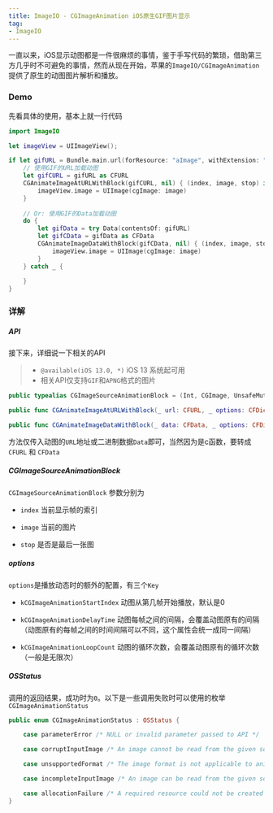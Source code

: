 ```yaml
---
title: ImageIO - CGImageAnimation iOS原生GIF图片显示
tag:
- ImageIO
---
```


一直以来，iOS显示动图都是一件很麻烦的事情，鉴于手写代码的繁琐，借助第三方几乎时不可避免的事情，然而从现在开始，苹果的`ImageIO/CGImageAnimation`提供了原生的动图图片解析和播放。
### Demo
先看具体的使用，基本上就一行代码
```swift
import ImageIO

let imageView = UIImageView();

if let gifURL = Bundle.main.url(forResource: "aImage", withExtension: "gif") {
    // 使用GIF的URL加载动图
    let gifCURL = gifURL as CFURL
    CGAnimateImageAtURLWithBlock(gifCURL, nil) { (index, image, stop) in
        imageView.image = UIImage(cgImage: image)
    }
    
    // Or: 使用GIF的Data加载动图
    do {
        let gifData = try Data(contentsOf: gifURL)
        let gifCData = gifData as CFData
        CGAnimateImageDataWithBlock(gifCData, nil) { (index, image, stop) in
            imageView.image = UIImage(cgImage: image)
        }
    } catch _ {
        
    }
}

```

### 详解
##### API
接下来，详细说一下相关的API
> * `@available(iOS 13.0, *)` iOS 13 系统起可用
> * 相关API仅支持`GIF`和`APNG`格式的图片


```swift
public typealias CGImageSourceAnimationBlock = (Int, CGImage, UnsafeMutablePointer<Bool>) -> Void

public func CGAnimateImageAtURLWithBlock(_ url: CFURL, _ options: CFDictionary?, _ block: @escaping CGImageSourceAnimationBlock) -> OSStatus

public func CGAnimateImageDataWithBlock(_ data: CFData, _ options: CFDictionary?, _ block: @escaping CGImageSourceAnimationBlock) -> OSStatus
```

方法仅传入动图的`URL`地址或二进制数据`Data`即可，当然因为是c函数，要转成`CFURL` 和 `CFData`

##### CGImageSourceAnimationBlock
`CGImageSourceAnimationBlock` 参数分别为
* `index`
当前显示帧的索引

* `image`
当前的图片

* `stop`
是否是最后一张图

##### options
`options`是播放动态时的额外的配置，有三个`Key`
* `kCGImageAnimationStartIndex`
动图从第几帧开始播放，默认是0

* `kCGImageAnimationDelayTime`
动图每帧之间的间隔，会覆盖动图原有的间隔（动图原有的每帧之间的时间间隔可以不同，这个属性会统一成同一间隔）

* `kCGImageAnimationLoopCount`
动图的循环次数，会覆盖动图原有的循环次数（一般是无限次）

##### OSStatus
调用的返回结果，成功时为`0`。以下是一些调用失败时可以使用的枚举`CGImageAnimationStatus`
```swift
public enum CGImageAnimationStatus : OSStatus {

    case parameterError /* NULL or invalid parameter passed to API */

    case corruptInputImage /* An image cannot be read from the given source */

    case unsupportedFormat /* The image format is not applicable to animation */

    case incompleteInputImage /* An image can be read from the given source, but it is incomplete */

    case allocationFailure /* A required resource could not be created */
}
```

